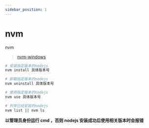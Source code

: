 ```yaml
---
sidebar_position: 1
---
```


# nvm

nvm

> [nvm-windows](https://github.com/coreybutler/nvm-windows)

```bash
# 安装指定版本的nodejs
nvm install 具体版本号

# 卸载指定版本的nodejs
nvm uninstall 具体版本号

# 使用指定版本的nodejs
nvm use 具体版本号

# 列举已经安装的nodejs
nvm list || nvm ls
```

**以管理员身份运行 cmd ，否则 nodejs 安装成功后使用相关版本时会报错**
